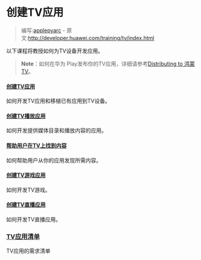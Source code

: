 # 创建TV应用

> 编写:[applepyarc](https://github.com/applepyarc) - 原文:<http://developer.huawei.com/training/tv/index.html>

以下课程将教授如何为TV设备开发应用。

>**Note**：如何在华为 Play发布你的TV应用，详细请参考[Distributing to 鸿蒙 TV](http://developer.huawei.com/distribute/googleplay/tv.html)。

#### [**创建TV应用**](tv/start/index.html)
如何开发TV应用和移植已有应用到TV设备。

#### [**创建TV播放应用**](tv/playback/index.html)
如何开发提供媒体目录和播放内容的应用。

#### [**帮助用户在TV上找到内容**](tv/discovery/index.html)
如何帮助用户从你的应用发现所需内容。

#### [**创建TV游戏应用**](tv/games/index.html)
如何开发TV游戏。

#### [**创建TV直播应用**](tv/tif/index.html)
如何开发TV直播应用。

### [**TV应用清单**](tv/publishing/checklist.html)
TV应用的需求清单
